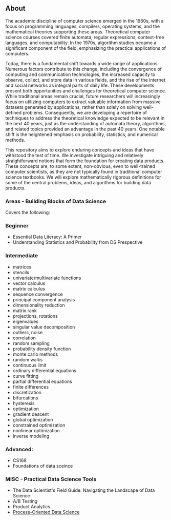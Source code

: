 
## About

The academic discipline of computer science emerged in the 1960s, with a focus on programming languages, compilers, operating systems, and the mathematical theories supporting these areas. Theoretical computer science courses covered finite automata, regular expressions, context-free languages, and computability. In the 1970s, algorithm studies became a significant component of the field, emphasizing the practical applications of computers.

Today, there is a fundamental shift towards a wide range of applications. Numerous factors contribute to this change, including the convergence of computing and communication technologies, the increased capacity to observe, collect, and store data in various fields, and the rise of the internet and social networks as integral parts of daily life. These developments present both opportunities and challenges for theoretical computer science. While traditional areas remain crucial, future researchers will increasingly focus on utilizing computers to extract valuable information from massive datasets generated by applications, rather than solely on solving well-defined problems. Consequently, we are developing a repertoire of techniques to address the theoretical knowledge expected to be relevant in the next 40 years, just as the understanding of automata theory, algorithms, and related topics provided an advantage in the past 40 years. One notable shift is the heightened emphasis on probability, statistics, and numerical methods.

This repository aims to explore enduring concepts and ideas that have withstood the test of time. We investigate intriguing and relatively straightforward notions that form the foundation for creating data products. These concepts are, to some extent, non-obvious, even to well-trained computer scientists, as they are not typically found in traditional computer science textbooks. We will explore mathematically rigorous definitions for some of the central problems, ideas, and algorithms for building data products.


### Areas - Building Blocks of Data Science

Covers the following: 


###  Beginner 

- Essential Data Literacy: A Primer
- Understanding Statistics and Probability from DS Prespective 

### Intermediate

- matrices
- stencils
- univariate/multivariate functions
- vector calculus
- matrix calculus
- sequence convergence
- principal component analysis
- dimensionality reduction
- matrix rank
- projections, rotations
- eigenvalues
- singular value decomposition
- outliers, noise
- correlation
- random sampling
- probability density function
- monte carlo methods
- random walks
- continuous limit
- ordinary differential equations
- curve fitting
- partial differential equations
- finite differences
- discretization
- bifurcations
- hysteresis
- optimization
- gradient descent
- global optimization
- constrained optimization
- nonlinear optimization
- inverse modeling

### Advanced:  

- CS168
- Foundations of data sceince 



### MISC - Practical Data Science Tools 


- The Data Scientist's Field Guide: Navigating the Landscape of Data Science
- A/B Testing 
- Product Analytics 
- [Process-Oriented Data Science](https://github.com/asjad99/Process_analytics_GYM/blob/master/docs/index.md)

